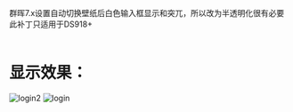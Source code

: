 群晖7.x设置自动切换壁纸后白色输入框显示和突兀，所以改为半透明化很有必要 此补丁只适用于DS918+<br>
<br>

# 显示效果： <br>
![login2](https://user-images.githubusercontent.com/29589598/190339149-bd36ddc3-4a0b-4e2f-a87c-294d5ebd759a.png)
![login](https://user-images.githubusercontent.com/29589598/190339177-d97db048-71d4-4b62-a228-b9140cbc9236.png)
